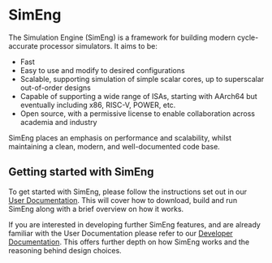 # SimEng

The Simulation Engine (SimEng) is a framework for building modern cycle-accurate processor simulators. It aims to be:

- Fast
- Easy to use and modify to desired configurations
- Scalable, supporting simulation of simple scalar cores, up to superscalar out-of-order designs
- Capable of supporting a wide range of ISAs, starting with AArch64 but eventually including x86, RISC-V, POWER, etc.
- Open source, with a permissive license to enable collaboration across academia and industry

SimEng places an emphasis on performance and scalability, whilst maintaining a clean, modern, and well-documented code base.

## Getting started with SimEng

To get started with SimEng, please follow the instructions set out in our [User Documentation](https://uob-hpc.github.io/SimEng/user/index.html). This will cover how to download, build and run SimEng along with a brief overview on how it works.

If you are interested in developing further SimEng features, and are already familiar with the User Documentation please refer to our [Developer Documentation](https://uob-hpc.github.io/SimEng/developer/index.html). This offers further depth on how SimEng works and the reasoning behind design choices.
